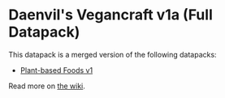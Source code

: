 # Daenvil's Vegancraft v1a (Full Datapack)

This datapack is a merged version of the following datapacks:

- [Plant-based Foods v1](https://github.com/daenvil/vegancraft/wiki/Plant%E2%80%90based-Foods)

Read more on [the wiki](https://github.com/daenvil/vegancraft/wiki).
